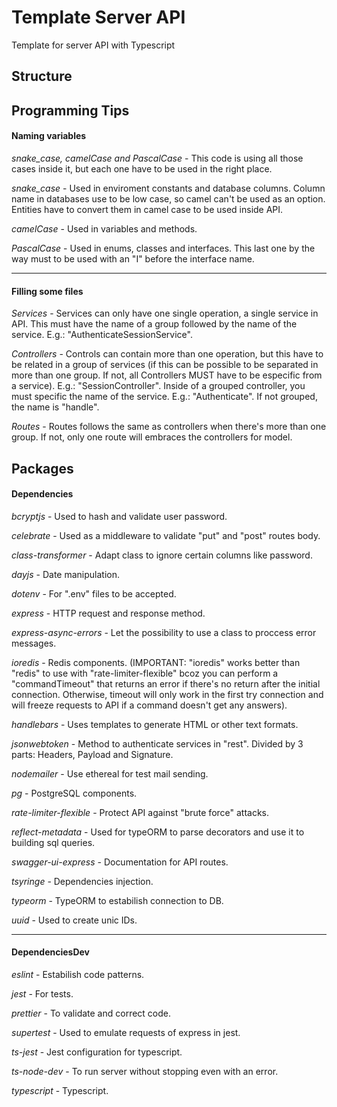 # Template Server API
Template for server API with Typescript

## Structure

## Programming Tips
#### Naming variables
*snake_case, camelCase and PascalCase* - This code is using all those cases inside it, but each one have to be used in the right place.

*snake_case* - Used in enviroment constants and database columns. Column name in databases use to be low case, so camel can't be used as an option. Entities have to convert them in camel case to be used inside API.

*camelCase* - Used in variables and methods.

*PascalCase* - Used in enums, classes and interfaces. This last one by the way must to be used with an "I" before the interface name.

----
#### Filling some files
*Services* - Services can only have one single operation, a single service in API. This must have the name of a group followed by the name of the service. E.g.: "AuthenticateSessionService".

*Controllers* - Controls can contain more than one operation, but this have to be related in a group of services (if this can be possible to be separated in more than one group. If not, all Controllers MUST have to be especific from a service). E.g.: "SessionController". Inside of a grouped controller, you must specific the name of the service. E.g.: "Authenticate". If not grouped, the name is "handle".

*Routes* - Routes follows the same as controllers when there's more than one group. If not, only one route will embraces the controllers for model.

## Packages
#### Dependencies
*bcryptjs* - Used to hash and validate user password.

*celebrate* - Used as a middleware to validate "put" and "post" routes body.

*class-transformer* - Adapt class to ignore certain columns like password.

*dayjs* - Date manipulation.

*dotenv* - For ".env" files to be accepted.

*express* - HTTP request and response method.

*express-async-errors* - Let the possibility to use a class to proccess error messages.

*ioredis* - Redis components. (IMPORTANT: "ioredis" works better than "redis" to use with "rate-limiter-flexible" bcoz you can perform a "commandTimeout" that returns an error if there's no return after the initial connection. Otherwise, timeout will only work in the first try connection and will freeze requests to API if a command doesn't get any answers).

*handlebars* - Uses templates to generate HTML or other text formats.

*jsonwebtoken* - Method to authenticate services in "rest". Divided by 3 parts: Headers, Payload and Signature.

*nodemailer* - Use ethereal for test mail sending.

*pg* - PostgreSQL components.

*rate-limiter-flexible* - Protect API against "brute force" attacks.

*reflect-metadata* - Used for typeORM to parse decorators and use it to building sql queries.

*swagger-ui-express* - Documentation for API routes.

*tsyringe* - Dependencies injection.

*typeorm* - TypeORM to estabilish connection to DB.

*uuid* - Used to create unic IDs.

----
#### DependenciesDev
*eslint* - Estabilish code patterns.

*jest* - For tests.

*prettier* - To validate and correct code.

*supertest* - Used to emulate requests of express in jest.

*ts-jest* - Jest configuration for typescript.

*ts-node-dev* - To run server without stopping even with an error.

*typescript* - Typescript.